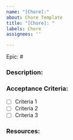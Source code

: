 ```yaml
---
name: "[Chore]:"
about: Chore Template
title: "[Chore]: "
labels: Chore
assignees: ''

---
```


Epic: #

### Description:


### Acceptance Criteria:
- [ ] Criteria 1
- [ ] Criteria 2
- [ ] Criteria 3

### Resources:
